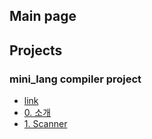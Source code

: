 ## Main page

## Projects
### mini_lang compiler project
 - [link](https://github.com/minolee/mini_lang)
 - [0. 소개](docs/mini_lang/Description.md)
 - [1. Scanner](docs/mini_lang/Scanner.md)